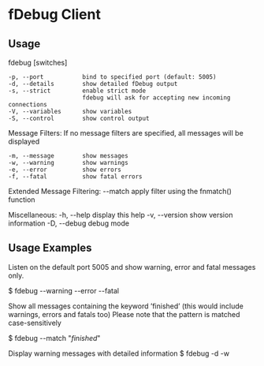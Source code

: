 fDebug Client
=============

Usage
-----

fdebug [switches]
    
    -p, --port           bind to specified port (default: 5005)
    -d, --details        show detailed fDebug output
    -s, --strict         enable strict mode
                         fdebug will ask for accepting new incoming connections
    -V, --variables      show variables
    -S, --control        show control output
    
Message Filters:
    If no message filters are specified, all messages will be displayed
    
    -m, --message        show messages
    -w, --warning        show warnings
    -e, --error          show errors
    -f, --fatal          show fatal errors
    
Extended Message Filtering:
    --match              apply filter using the fnmatch() function
    
Miscellaneous:
    -h, --help           display this help
    -v, --version        show version information
    -D, --debug          debug mode

Usage Examples
-----

Listen on the default port 5005 and show warning, error and fatal messages only.

$ fdebug --warning --error --fatal


Show all messages containing the keyword ’finished’ (this would include warnings, errors and fatals too)
Please note that the pattern is matched case-sensitively

$ fdebug --match "*finished*"


Display warning messages with detailed information
$ fdebug -d -w


